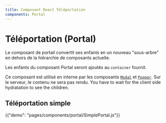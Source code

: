```yaml
---
title: Composant React Téléportation
components: Portal
---
```


# Téléportation (Portal)

<p class="description">Le composant de portail convertit ses enfants en un nouveau "sous-arbre" en dehors de la hiérarchie de composants actuelle.</p>

Les enfants du composant Portal seront ajoutés au `container` fournit.

Ce composant est utilisé en interne par les composants [`Modal`](/utils/modal/) et [`Popper`](/utils/popper/). Sur le serveur, le contenu ne sera pas rendu. You have to wait for the client side hydratation to see the children.

## Téléportation simple

{{"demo": "pages/components/portal/SimplePortal.js"}}
